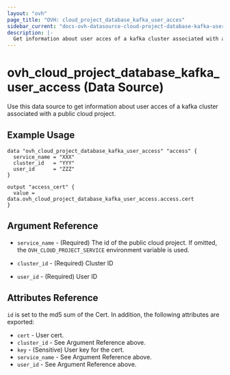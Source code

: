 ```yaml
---
layout: "ovh"
page_title: "OVH: cloud_project_database_kafka_user_acces"
sidebar_current: "docs-ovh-datasource-cloud-project-database-kafka-user-acces"
description: |-
  Get information about user acces of a kafka cluster associated with a public cloud project.
---
```


# ovh_cloud_project_database_kafka_user_access (Data Source)

Use this data source to get information about user acces of a kafka cluster associated with a public cloud project.

## Example Usage

```hcl
data "ovh_cloud_project_database_kafka_user_access" "access" {
  service_name = "XXX"
  cluster_id   = "YYY"
  user_id      = "ZZZ"
}

output "access_cert" {
  value = data.ovh_cloud_project_database_kafka_user_access.access.cert
}
```

## Argument Reference

* `service_name` - (Required) The id of the public cloud project. If omitted,
  the `OVH_CLOUD_PROJECT_SERVICE` environment variable is used.

* `cluster_id` - (Required) Cluster ID

* `user_id` - (Required) User ID

## Attributes Reference

`id` is set to the md5 sum of the Cert. In addition,
the following attributes are exported:

* `cert` - User cert.
* `cluster_id` - See Argument Reference above.
* `key` - (Sensitive) User key for the cert.
* `service_name` - See Argument Reference above.
* `user_id` - See Argument Reference above.
